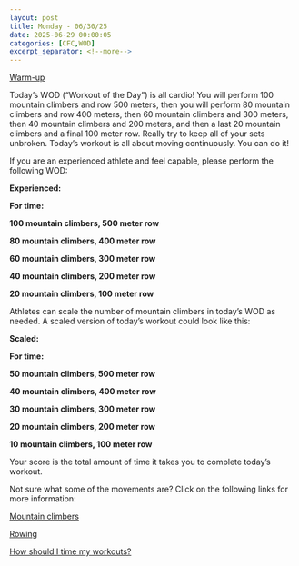 ```yaml
---
layout: post
title: Monday - 06/30/25
date: 2025-06-29 00:00:05
categories: [CFC,WOD]
excerpt_separator: <!--more-->
---
```

[Warm-up](https://communityfitnessclub.wixsite.com/website/post/basic-full-body-warm-up)

Today’s WOD (“Workout of the Day”) is all cardio! You will perform 100 mountain climbers and row 500 meters, then you will perform 80 mountain climbers and row 400 meters, then 60 mountain climbers and 300 meters, then 40 mountain climbers and 200 meters, and then a last 20 mountain climbers and a final 100 meter row. Really try to keep all of your sets unbroken. Today’s workout is all about moving continuously. You can do it!

If you are an experienced athlete and feel capable, please perform the following WOD:

**Experienced:**

**For time:**

**100 mountain climbers, 500 meter row**

**80 mountain climbers, 400 meter row**

**60 mountain climbers, 300 meter row**

**40 mountain climbers, 200 meter row**

**20 mountain climbers, 100 meter row**
<!--more-->

Athletes can scale the number of mountain climbers in today’s WOD as needed. A scaled version of today’s workout could look like this:

**Scaled:**

**For time:**

**50 mountain climbers, 500 meter row**

**40 mountain climbers, 400 meter row**

**30 mountain climbers, 300 meter row**

**20 mountain climbers, 200 meter row**

**10 mountain climbers, 100 meter row**

Your score is the total amount of time it takes you to complete today’s workout. 

Not sure what some of the movements are? Click on the following links for more information:

[Mountain climbers](https://www.youtube.com/watch?v=nmwgirgXLYM)

[Rowing](https://communityfitnessclub.wixsite.com/website/post/rowing)

[How should I time my workouts?](https://communityfitnessclub.wixsite.com/website/post/how-should-i-time-my-workouts)
